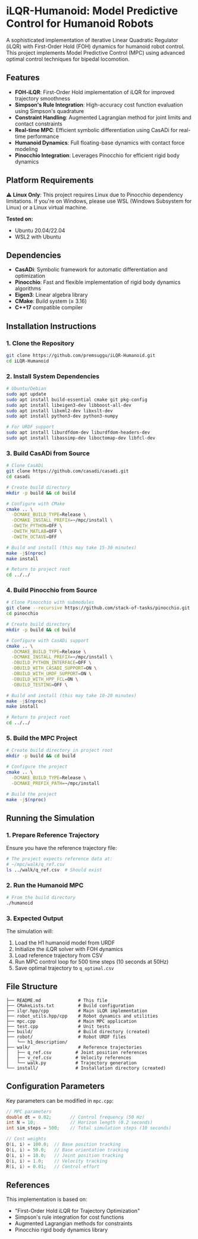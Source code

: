 # iLQR-Humanoid: Model Predictive Control for Humanoid Robots

A sophisticated implementation of iterative Linear Quadratic Regulator (iLQR) with First-Order Hold (FOH) dynamics for humanoid robot control. This project implements Model Predictive Control (MPC) using advanced optimal control techniques for bipedal locomotion.

## Features

- **FOH-iLQR**: First-Order Hold implementation of iLQR for improved trajectory smoothness
- **Simpson's Rule Integration**: High-accuracy cost function evaluation using Simpson's quadrature
- **Constraint Handling**: Augmented Lagrangian method for joint limits and contact constraints
- **Real-time MPC**: Efficient symbolic differentiation using CasADi for real-time performance
- **Humanoid Dynamics**: Full floating-base dynamics with contact force modeling
- **Pinocchio Integration**: Leverages Pinocchio for efficient rigid body dynamics

## Platform Requirements

⚠️ **Linux Only**: This project requires Linux due to Pinocchio dependency limitations. If you're on Windows, please use WSL (Windows Subsystem for Linux) or a Linux virtual machine.

**Tested on:**
- Ubuntu 20.04/22.04
- WSL2 with Ubuntu

## Dependencies

- **CasADi**: Symbolic framework for automatic differentiation and optimization
- **Pinocchio**: Fast and flexible implementation of rigid body dynamics algorithms
- **Eigen3**: Linear algebra library
- **CMake**: Build system (≥ 3.16)
- **C++17** compatible compiler

## Installation Instructions

### 1. Clone the Repository

```bash
git clone https://github.com/premsuggu/iLQR-Humanoid.git
cd iLQR-Humanoid
```

### 2. Install System Dependencies

```bash
# Ubuntu/Debian
sudo apt update
sudo apt install build-essential cmake git pkg-config
sudo apt install libeigen3-dev libboost-all-dev
sudo apt install libxml2-dev libxslt-dev
sudo apt install python3-dev python3-numpy

# For URDF support
sudo apt install liburdfdom-dev liburdfdom-headers-dev
sudo apt install libassimp-dev liboctomap-dev libfcl-dev
```

### 3. Build CasADi from Source

```bash
# Clone CasADi
git clone https://github.com/casadi/casadi.git
cd casadi

# Create build directory
mkdir -p build && cd build

# Configure with CMake
cmake .. \
  -DCMAKE_BUILD_TYPE=Release \
  -DCMAKE_INSTALL_PREFIX=~/mpc/install \
  -DWITH_PYTHON=OFF \
  -DWITH_MATLAB=OFF \
  -DWITH_OCTAVE=OFF

# Build and install (this may take 15-30 minutes)
make -j$(nproc)
make install

# Return to project root
cd ../../
```

### 4. Build Pinocchio from Source

```bash
# Clone Pinocchio with submodules
git clone --recursive https://github.com/stack-of-tasks/pinocchio.git
cd pinocchio

# Create build directory
mkdir -p build && cd build

# Configure with CasADi support
cmake .. \
  -DCMAKE_BUILD_TYPE=Release \
  -DCMAKE_INSTALL_PREFIX=~/mpc/install \
  -DBUILD_PYTHON_INTERFACE=OFF \
  -DBUILD_WITH_CASADI_SUPPORT=ON \
  -DBUILD_WITH_URDF_SUPPORT=ON \
  -DBUILD_WITH_HPP_FCL=ON \
  -DBUILD_TESTING=OFF \

# Build and install (this may take 10-20 minutes)
make -j$(nproc)
make install

# Return to project root
cd ../../
```

### 5. Build the MPC Project

```bash
# Create build directory in project root
mkdir -p build && cd build

# Configure the project
cmake .. \
  -DCMAKE_BUILD_TYPE=Release \
  -DCMAKE_PREFIX_PATH=~/mpc/install

# Build the project
make -j$(nproc)
```

## Running the Simulation

### 1. Prepare Reference Trajectory

Ensure you have the reference trajectory file:
```bash
# The project expects reference data at:
# ~/mpc/walk/q_ref.csv
ls ../walk/q_ref.csv  # Should exist
```

### 2. Run the Humanoid MPC

```bash
# From the build directory
./humanoid
```

### 3. Expected Output

The simulation will:
1. Load the H1 humanoid model from URDF
2. Initialize the iLQR solver with FOH dynamics
3. Load reference trajectory from CSV
4. Run MPC control loop for 500 time steps (10 seconds at 50Hz)
5. Save optimal trajectory to `q_optimal.csv`

## File Structure

```
├── README.md              # This file
├── CMakeLists.txt         # Build configuration
├── ilqr.hpp/cpp           # Main iLQR implementation
├── robot_utils.hpp/cpp    # Robot dynamics and utilities
├── mpc.cpp                # Main MPC application
├── test.cpp               # Unit tests
├── build/                 # Build directory (created)
├── robot/                 # Robot URDF files
│   └── h1_description/
├── walk/                  # Reference trajectories
│   ├── q_ref.csv         # Joint position references
│   ├── v_ref.csv         # Velocity references
│   └── walk.py           # Trajectory generation
└── install/              # Installation directory (created)
```

## Configuration Parameters

Key parameters can be modified in `mpc.cpp`:

```cpp
// MPC parameters
double dt = 0.02;       // Control frequency (50 Hz)
int N = 10;             // Horizon length (0.2 seconds)
int sim_steps = 500;    // Total simulation steps (10 seconds)

// Cost weights
Q(i, i) = 100.0;  // Base position tracking
Q(i, i) = 50.0;   // Base orientation tracking  
Q(i, i) = 10.0;   // Joint position tracking
Q(i, i) = 1.0;    // Velocity tracking
R(i, i) = 0.01;   // Control effort
```

## References

This implementation is based on:
- "First-Order Hold iLQR for Trajectory Optimization" 
- Simpson's rule integration for cost functions
- Augmented Lagrangian methods for constraints
- Pinocchio rigid body dynamics library
